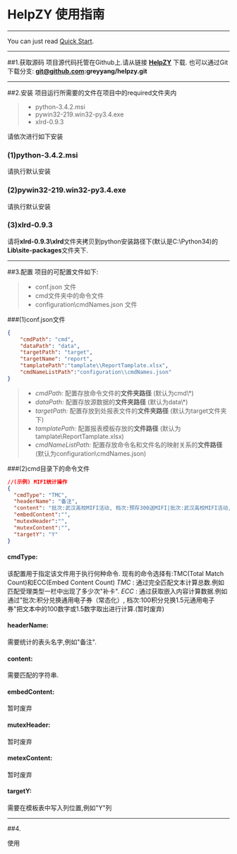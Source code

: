 # HelpZY 使用指南
------------
You can just read [Quick Start](#quickstart).

-----------
##1.获取源码
项目源代码托管在Github上.请从链接 **[HelpZY](https://github.com/greyyang/helpzy)** 下载.
也可以通过Git下载分支: **git@github.com:greyyang/helpzy.git**

-----------

##2.安装
项目运行所需要的文件在项目中的required文件夹内
>* python-3.4.2.msi
>* pywin32-219.win32-py3.4.exe
>* xlrd-0.9.3

请依次进行如下安装
### (1)python-3.4.2.msi
请执行默认安装
### (2)pywin32-219.win32-py3.4.exe
请执行默认安装
### (3)xlrd-0.9.3
请将**xlrd-0.9.3\xlrd**文件夹拷贝到python安装路径下(默认是C:\Python34)的**Lib\site-packages**文件夹下.

----------
##3.配置
项目的可配置文件如下:
>* conf.json 文件
>* cmd文件夹中的命令文件
>* configuration\cmdNames.json 文件

###(1)conf.json文件
```json
{
    "cmdPath": "cmd", 
    "dataPath": "data", 
    "targetPath": "target",
    "targetName": "report",
    "tamplatePath":"tamplate\\ReportTamplate.xlsx",
    "cmdNameListPath":"configuration\\cmdNames.json"
}
```
>* *cmdPath:*          配置存放命令文件的**文件夹路径** (默认为cmd\\*)
>* *dataPath:*         配置存放源数据的**文件夹路径** (默认为data\\*)
>* *targetPath:*       配置存放到处报表文件的**文件夹路径** (默认为target文件夹下)
>* *tamplatePath:*     配置报表模板存放的**文件路径** (默认为tamplate\\ReportTamplate.xlsx)
>* *cmdNameListPath:*  配置存放命令名和文件名的映射关系的**文件路径**(默认为configuration\\cmdNames.json)

###(2)cmd目录下的命令文件
```json
//(示例) MIFI统计操作
{
  "cmdType": "TMC",
  "headerName": "备注",
  "content": "批次:武汉高校MIFI活动, 档次:预存300送MIFI|批次:武汉高校MIFI活动, 档次:预存180送MIFI",
  "embedContent":"",
  "mutexHeader":"",
  "mutexContent":"",
  "targetY": "Y"
}
```
#### **cmdType:**
该配置用于指定该文件用于执行何种命令.
现有的命令选择有:TMC(Total Match Count)和ECC(Embed Content Count)
*TMC* : 通过完全匹配文本计算总数.例如匹配受理类型一栏中出现了多少次"补卡".
*ECC* : 通过获取嵌入内容计算数据.例如通过"批次:积分兑换通用电子券（常态化）, 档次:100积分兑换1.5元通用电子券"把文本中的100数字或1.5数字取出进行计算.(暂时废弃)
#### **headerName**:
需要统计的表头名字,例如"备注".
#### **content**:
需要匹配的字符串.
#### **embedContent**:
暂时废弃
#### **mutexHeader**:
暂时废弃
#### **metexContent**:
暂时废弃
#### **targetY**:
需要在模板表中写入列位置,例如"Y"列

--------------
##4.<div name="quickstart">使用</div>


